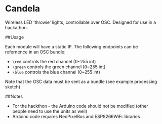 # Candela

Wireless LED 'throwie' lights, controllable over OSC. Designed for use in a hackathon.

##Usage

Each module will have a static IP. The following endpoints can be refernence in an OSC bundle:
* `\red` controls the red channel (0~255 int)
* `\green` controls the green channel (0~255 int)
* `\blue` controls the blue channel (0~255 int)

Note that the OSC data must be sent as a bundle (see example processing sketch)

##Notes

* For the hackthon - the Arduino code should not be modified (other people need to use the units as well)
* Arduino code requires NeoPixelBus and ESP8266WiFi libraries 




